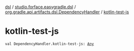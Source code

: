 [dsl](../../index.md) / [studio.forface.easygradle.dsl](../index.md) / [org.gradle.api.artifacts.dsl.DependencyHandler](index.md) / [kotlin-test-js](./kotlin-test-js.md)

# kotlin-test-js

`val DependencyHandler.kotlin-test-js: `[`Any`](https://kotlinlang.org/api/latest/jvm/stdlib/kotlin/-any/index.html)